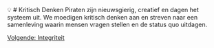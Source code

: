 💡 # Kritisch Denken
Piraten zijn nieuwsgierig, creatief en dagen het systeem uit. We moedigen kritisch denken aan en streven naar een samenleving waarin mensen vragen stellen en de status quo uitdagen.

[Volgende: Integriteit](Integriteit.md)
